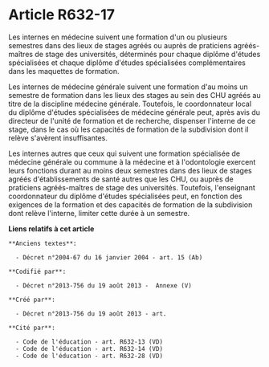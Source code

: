 # Article R632-17

Les internes en médecine suivent une formation d'un ou plusieurs semestres dans des lieux de stages agréés ou auprès de
praticiens agréés-maîtres de stage des universités, déterminés pour chaque diplôme d'études spécialisées et chaque diplôme
d'études spécialisées complémentaires dans les maquettes de formation.

Les internes de médecine générale suivent une formation d'au moins un semestre de formation dans les lieux des stages au sein
des CHU agréés au titre de la discipline médecine générale. Toutefois, le coordonnateur local du diplôme d'études
spécialisées de médecine générale peut, après avis du directeur de l'unité de formation et de recherche, dispenser l'interne
de ce stage, dans le cas où les capacités de formation de la subdivision dont il relève s'avèrent insuffisantes.

Les internes autres que ceux qui suivent une formation spécialisée de médecine générale ou commune à la médecine et à
l'odontologie exercent leurs fonctions durant au moins deux semestres dans des lieux de stages agréés d'établissements de
santé autres que les CHU, ou auprès de praticiens agréés-maîtres de stage des universités. Toutefois, l'enseignant
coordonnateur du diplôme d'études spécialisées peut, en fonction des exigences de la formation et des capacités de formation
de la subdivision dont relève l'interne, limiter cette durée à un semestre.

**Liens relatifs à cet article**

	**Anciens textes**:

	  - Décret n°2004-67 du 16 janvier 2004 - art. 15 (Ab)

	**Codifié par**:

	  - Décret n°2013-756 du 19 août 2013 -  Annexe (V)

	**Créé par**:

	  - Décret n°2013-756 du 19 août 2013 - art.

	**Cité par**:

	  - Code de l'éducation - art. R632-13 (VD)
	  - Code de l'éducation - art. R632-14 (VD)
	  - Code de l'éducation - art. R632-28 (VD)
